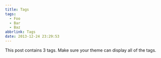 ```yaml
---
title: Tags
tags:
  - Foo
  - Bar
  - Baz
abbrlink: Tags
date: 2013-12-24 23:29:53
---
```


This post contains 3 tags. Make sure your theme can display all of the tags.